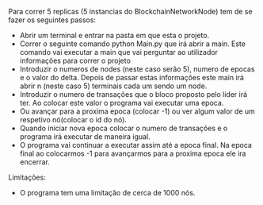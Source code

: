 Para correr 5 replicas (5 instancias do BlockchainNetworkNode) tem de se fazer os seguintes passos:
-  Abrir um terminal e entrar na pasta em que esta o projeto.
-  Correr o seguinte comando python Main.py que irá abrir a main. Este comando vai executar a main que vai perguntar ao utilizador informações para correr o projeto
-  Introduzir o numeros de nodes (neste caso serão 5), numero de epocas e o valor do delta. Depois de passar estas informações este main irá abrir n (neste caso 5) terminais cada um sendo um node.
- Introduzir o numero de transações que o bloco proposto pelo lider irá ter. Ao colocar este valor o programa vai executar uma epoca.
- Ou avançar para a proxima epoca (colocar -1) ou ver algum valor de um respetivo nó(colocar o id do nó).
- Quando iniciar nova epoca colocar o numero de transações e o programa irá executar de maneira igual. 
- O programa vai continuar a executar assim até a epoca final. Na epoca final ao colocarmos -1 para avançarmos para a proxima epoca ele ira encerrar.

Limitações:
- O programa tem uma limitação de cerca de 1000 nós.
